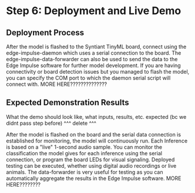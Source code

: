 # Step 6: Deployment and Live Demo

## Deployment Process
After the model is flashed to the Syntiant TinyML board, connect using the edge-impulse-daemon which uses a serial connection to the board. The edge-impulse-data-forwarder can also be used to send the data to the Edge Impulse software for further model development. If you are having connectivity or board detection issues but you managed to flash the model, you can specify the COM port to which the daemon serial script will connect with. MORE HERE??????????????

## Expected Demonstration Results
What the demo should look like, what inputs, results, etc. expected (bc we didnt pass step before)
^^^ delete ^^^

After the model is flashed on the board and the serial data connection is established for monitoring, the model will continuously run. Each Inference is based on a "live" 1-second audio sample. You can monitor the classification the model gives for each inference using the serial connection, or program the board LEDs for visual signaling. Deployed testing can be executed, whether using digital audio recordings or live animals. The data-forwarder is very useful for testing as you can automatically aggregate the results in the Edge Impulse software. MORE HERE????????
